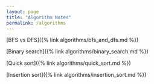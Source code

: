 ```yaml
---
layout: page
title: "Algorithm Notes"
permalink: /algorithms
---
```


[BFS vs DFS]({% link algorithms/bfs_and_dfs.md %})

[Binary search]({% link algorithms/binary_search.md %})

[Quick sort]({% link algorithms/quick_sort.md %})

[Insertion sort]({% link algorithms/insertion_sort.md %})
